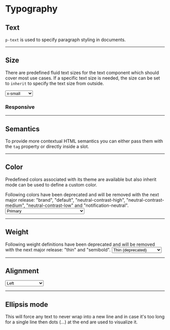 # Typography

<TableOfContents></TableOfContents>

## Text

`p-text` is used to specify paragraph styling in documents.

---

## Size

There are predefined fluid text sizes for the text component which should cover most use cases. If a specific text size
is needed, the size can be set to `inherit` to specify the text size from outside.

<Playground :markup="sizeMarkup" :config="config">
  <select v-model="size" aria-label="Select size">
    <option disabled>Select size</option>
    <option>x-small</option>
    <option>small</option>
    <option>medium</option>
    <option>large</option>
    <option>x-large</option>
    <option>inherit</option>
  </select>
</Playground>

### Responsive

<Playground :markup="sizeResponsiveMarkup" :config="config"></Playground>

---

## Semantics

To provide more contextual HTML semantics you can either pass them with the `tag` property or directly inside a slot.

<Playground :markup="semanticsMarkup" :config="config"></Playground>

---

## Color

Predefined colors associated with its theme are available but also inherit mode can be used to define a custom color.

<p-inline-notification heading="Deprecation hint" state="warning" persistent="true">
Following colors have been deprecated and will be removed with the next major release: "brand",
"default", "neutral-contrast-high", "neutral-contrast-medium", "neutral-contrast-low" and "notification-neutral".
</p-inline-notification>

<Playground :markup="colorMarkup" :config="config">
  <select v-model="color" aria-label="Select color">
    <option disabled>Select color</option>
    <option value="primary">Primary</option>
    <option value="brand">Brand (deprecated)</option>
    <option value="default">Default (deprecated)</option>
    <option value="contrast-high">Contrast High</option>
    <option value="neutral-contrast-high">Neutral Contrast High (deprecated)</option>
    <option value="contrast-medium">Neutral Contrast Medium</option>
    <option value="neutral-contrast-medium">Neutral Contrast Medium (deprecated)</option>
    <option value="contrast-low">Contrast Low</option>
    <option value="neutral-contrast-low">Neutral Contrast Low (deprecated)</option>
    <option value="notification-success">Notification Success</option>
    <option value="notification-warning">Notification Warning</option>
    <option value="notification-error">Notification Error</option>
    <option value="notification-info">Notification Info</option>
    <option value="notification-neutral">Notification Neutral (deprecated)</option>
    <option value="inherit">Inherit</option>
  </select>
</Playground>

---

## Weight

<p-inline-notification heading="Deprecation hint" state="warning" persistent="true">
Following weight definitions have been deprecated and will be removed with the next major release: "thin" 
and "semibold".
</p-inline-notification>

<Playground :markup="weightMarkup" :config="config">
  <select v-model="weight" aria-label="Select weight">
    <option disabled>Select weight</option>
    <option value="thin">Thin (deprecated)</option>
    <option value="regular">Regular</option>
    <option value="semi-bold">Semi Bold</option>
    <option value="semibold">Semibold (deprecated)</option>
    <option value="bold">Bold</option>
  </select>
</Playground>

---

## Alignment

<Playground :markup="alignmentMarkup" :config="config">
  <select v-model="align" aria-label="Select alignment">
    <option disabled>Select alignment</option>
    <option value="left">Left</option>
    <option value="center">Center</option>
    <option value="right">Right</option>
  </select>
</Playground>

---

## Ellipsis mode

This will force any text to never wrap into a new line and in case it's too long for a single line then dots (…) at the
end are used to visualize it.

<Playground :markup="ellipsisMarkup" :config="config"></Playground>

<script lang="ts">
import Vue from 'vue';
import Component from 'vue-class-component';

const sentence = 'The quick brown fox jumps over the lazy dog';

@Component
export default class Code extends Vue {
  config = { themeable: true };

  size = 'small';
  weight = 'bold';
  color = 'primary';
  align = 'center';
    
  get sizeMarkup() {
    const style = this.size === 'inherit' ? ' style="font-size: 3rem;"' : '';
    return `<p-text size="${this.size}"${style}>${sentence}</p-text>`;
  }
  
  get sizeResponsiveMarkup() {
    return `<p-text size="{ base: 'small', l: 'medium' }">${sentence}</p-text>`;
  }

  get semanticsMarkup() {
    return `<p-text tag="blockquote">${sentence}</p-text>
<p-text><blockquote>${sentence}</blockquote></p-text>`;
  }

  get colorMarkup() {
    const style = this.color === 'inherit' ? ' style="color: deeppink;"' : '';
    return `<p-text color="${this.color}"${style}>${sentence}</p-text>`;
  }
  
  get weightMarkup() {
    return `<p-text weight="${this.weight}">${sentence}</p-text>`;
  }
  
  get alignmentMarkup() {
    return `<p-text align="${this.align}">${sentence}</p-text>`;
  }

  get ellipsisMarkup() {
    return `<p-text ellipsis="true">Lorem ipsum dolor sit amet, consetetur sadipscing elitr, sed diam nonumy eirmod tempor invidunt ut labore et dolore magna aliquyam erat, sed diam voluptua. At vero eos et accusam et justo duo dolores et ea rebum.</p-text>`;
  }
}
</script>
